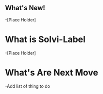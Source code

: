 ## What's New!
-[Place Holder]

# What is Solvi-Label
-[Place Holder]

# What's Are Next Move
-Add list of thing to do
